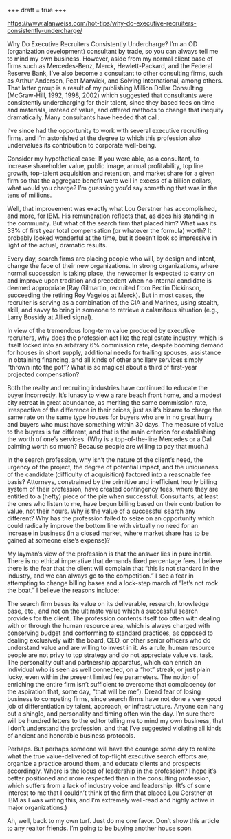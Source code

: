 +++
draft = true
+++

https://www.alanweiss.com/hot-tips/why-do-executive-recruiters-consistently-undercharge/

Why Do Executive Recruiters Consistently Undercharge?
I’m an OD (organization development) consultant by trade, so you can always tell me to mind my own business. However, aside from my normal client base of firms such as Mercedes-Benz, Merck, Hewlett-Packard, and the Federal Reserve Bank, I’ve also become a consultant to other consulting firms, such as Arthur Andersen, Peat Marwick, and Solving International, among others. That latter group is a result of my publishing Million Dollar Consulting (McGraw-Hill, 1992, 1998, 2002) which suggested that consultants were consistently undercharging for their talent, since they based fees on time and materials, instead of value, and offered methods to change that inequity dramatically. Many consultants have heeded that call.

I’ve since had the opportunity to work with several executive recruiting firms. and I’m astonished at the degree to which this profession also undervalues its contribution to corporate well-being.

Consider my hypothetical case: If you were able, as a consultant, to increase shareholder value, public image, annual profitability, top line growth, top-talent acquisition and retention, and market share for a given firm so that the aggregate benefit were well in excess of a billion dollars, what would you charge? I’m guessing you’d say something that was in the tens of millions.

Well, that improvement was exactly what Lou Gerstner has accomplished, and more, for IBM. His remuneration reflects that, as does his standing in the community. But what of the search firm that placed him? What was its 33% of first year total compensation (or whatever the formula) worth? It probably looked wonderful at the time, but it doesn’t look so impressive in light of the actual, dramatic results.

Every day, search firms are placing people who will, by design and intent, change the face of their new organizations. In strong organizations, where normal succession is taking place, the newcomer is expected to carry on and improve upon tradition and precedent when no internal candidate is deemed appropriate (Ray Gilmartin, recruited from Bectin Dickinson, succeeding the retiring Roy Vagelos at Merck). But in most cases, the recruiter is serving as a combination of the CIA and Marines, using stealth, skill, and savvy to bring in someone to retrieve a calamitous situation (e.g., Larry Bossidy at Allied signal).

In view of the tremendous long-term value produced by executive recruiters, why does the profession act like the real estate industry, which is itself locked into an arbitrary 6% commission rate, despite booming demand for houses in short supply, additional needs for trailing spouses, assistance in obtaining financing, and all kinds of other ancillary services simply “thrown into the pot”? What is so magical about a third of first-year projected compensation?

Both the realty and recruiting industries have continued to educate the buyer incorrectly. It’s lunacy to view a rare beach front home, and a modest city retreat in great abundance, as meriting the same commission rate, irrespective of the difference in their prices, just as it’s bizarre to charge the same rate on the same type houses for buyers who are in no great hurry and buyers who must have something within 30 days. The measure of value to the buyers is far different, and that is the main criterion for establishing the worth of one’s services. (Why is a top-of-the-line Mercedes or a Dali painting worth so much? Because people are willing to pay that much.)

In the search profession, why isn’t the nature of the client’s need, the urgency of the project, the degree of potential impact, and the uniqueness of the candidate (difficulty of acquisition) factored into a reasonable fee basis? Attorneys, constrained by the primitive and inefficient hourly billing system of their profession, have created contingency fees, where they are entitled to a (hefty) piece of the pie when successful. Consultants, at least the ones who listen to me, have begun billing based on their contribution to value, not their hours. Why is the value of a successful search any different? Why has the profession failed to seize on an opportunity which could radically improve the bottom line with virtually no need for an increase in business (in a closed market, where market share has to be gained at someone else’s expense)?

My layman’s view of the profession is that the answer lies in pure inertia. There is no ethical imperative that demands fixed percentage fees. I believe there is the fear that the client will complain that “this is not standard in the industry, and we can always go to the competition.” I see a fear in attempting to change billing bases and a lock-step march of “let’s not rock the boat.” I believe the reasons include:

The search firm bases its value on its deliverable, research, knowledge base, etc., and not on the ultimate value which a successful search provides for the client.
The profession contents itself too often with dealing with or through the human resource area, which is always charged with conserving budget and conforming to standard practices, as opposed to dealing exclusively with the board, CEO, or other senior officers who do understand value and are willing to invest in it. As a rule, human resource people are not privy to top strategy and do not appreciate value vs. task.
The personality cult and partnership apparatus, which can enrich an individual who is seen as well connected, on a “hot” streak, or just plain lucky, even within the present limited fee parameters. The notion of enriching the entire firm isn’t sufficient to overcome that complacency (or the aspiration that, some day, “that will be me”).
Dread fear of losing business to competing firms, since search firms have not done a very good job of differentiation by talent, approach, or infrastructure. Anyone can hang out a shingle, and personality and timing often win the day.
I’m sure there will be hundred letters to the editor telling me to mind my own business, that I don’t understand the profession, and that I’ve suggested violating all kinds of ancient and honorable business protocols.

Perhaps. But perhaps someone will have the courage some day to realize what the true value-delivered of top-flight executive search efforts are, organize a practice around them, and educate clients and prospects accordingly. Where is the locus of leadership in the profession? I hope it’s better positioned and more respected than in the consulting profession, which suffers from a lack of industry voice and leadership. (It’s of some interest to me that I couldn’t think of the firm that placed Lou Gerstner at IBM as I was writing this, and I’m extremely well-read and highly active in major organizations.)

Ah, well, back to my own turf. Just do me one favor. Don’t show this article to any realtor friends. I’m going to be buying another house soon.
